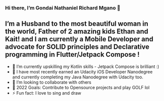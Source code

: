 ### Hi there, I’m Gondai Nathaniel Richard Mgano 👋
## I’m a Husband to the most beautiful woman in the world, Father of 2 amazing kids Ethan and Kait! and I am currently a Mobile Developer and advocate for SOLID principles and Declarative programming in Flutter/Jetpack Compose !
- 🔭 I’m currently upskilling my Kotlin skills - Jetpack Compose is brilliant  :)
- 🌱 I have most recently earned an Udacity iOS Developer Nanodegree and currently completing my Java Nanodegree with Udacity too.
- 👯 I’m looking to collaborate with others
- 🥅 2022 Goals:  Contribute to Opensource projects and play GOLF lol
- ⚡ Fun fact: I love to sing and draw

